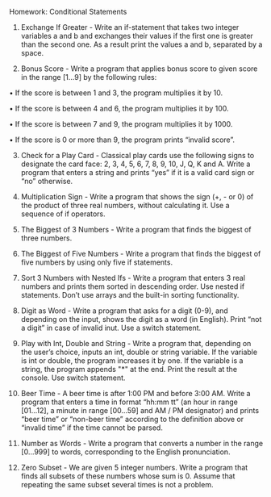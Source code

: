 ﻿﻿Homework: Conditional Statements

1. Exchange If Greater - Write an if-statement that takes two integer variables a and b and exchanges their values if the first one is greater than the second one. As a result print the values a and b, separated by a space.

2. Bonus Score - Write a program that applies bonus score to given score in the range [1…9] by the following rules:

• If the score is between 1 and 3, the program multiplies it by 10.

• If the score is between 4 and 6, the program multiplies it by 100.

• If the score is between 7 and 9, the program multiplies it by 1000.

• If the score is 0 or more than 9, the program prints “invalid score”.

3. Check for a Play Card - Classical play cards use the following signs to designate the card face: 2, 3, 4, 5, 6, 7, 8, 9, 10, J, Q, K and A. Write a
program that enters a string and prints “yes” if it is a valid card sign or “no” otherwise.

4. Multiplication Sign - Write a program that shows the sign (+, - or 0) of the product of three real numbers, without calculating it. Use a sequence of if operators.

5. The Biggest of 3 Numbers - Write a program that finds the biggest of three numbers.

6. The Biggest of Five Numbers - Write a program that finds the biggest of five numbers by using only five if statements.

7. Sort 3 Numbers with Nested Ifs - Write a program that enters 3 real numbers and prints them sorted in descending order. Use nested if statements. Don’t use arrays and the built-in sorting functionality. 

8. Digit as Word - Write a program that asks for a digit (0-9), and depending on the input, shows the digit as a word (in English). Print “not a digit” in case of invalid inut. Use a switch statement.

9. Play with Int, Double and String - Write a program that, depending on the user’s choice, inputs an int, double or string variable. If the variable is int or double, the program increases it by one. If the variable is a string, the program appends "*" at the end. Print the result at the console. Use switch statement.

10. Beer Time - A beer time is after 1:00 PM and before 3:00 AM. Write a program that enters a time in format “hh:mm tt” (an hour in range [01...12], a minute in range [00…59] and AM / PM designator) and prints “beer time” or “non-beer time” according to the definition above or “invalid time” if the time cannot be parsed.

11. Number as Words - Write a program that converts a number in the range [0…999] to words, corresponding to the English pronunciation.

12. Zero Subset - We are given 5 integer numbers. Write a program that finds all subsets of these numbers whose sum is 0. Assume that repeating the same subset several times is not a problem.